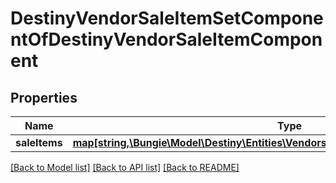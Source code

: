 # DestinyVendorSaleItemSetComponentOfDestinyVendorSaleItemComponent

## Properties
Name | Type | Description | Notes
------------ | ------------- | ------------- | -------------
**saleItems** | [**map[string,\Bungie\Model\Destiny\Entities\Vendors\DestinyVendorSaleItemComponent]**](DestinyVendorSaleItemComponent.md) |  | [optional] 

[[Back to Model list]](../README.md#documentation-for-models) [[Back to API list]](../README.md#documentation-for-api-endpoints) [[Back to README]](../README.md)


